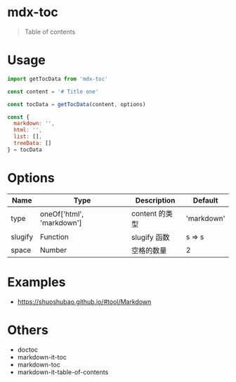 # mdx-toc

> Table of contents

# Usage

```js
import getTocData from 'mdx-toc'

const content = '# Title one'

const tocData = getTocData(content, options)

const {
  markdown: '',
  html: '',
  list: [],
  treeData: []
} = tocData
```

# Options

| Name    | Type                      | Description    | Default    |
| ------- | ------------------------- | -------------- | ---------- |
| type    | oneOf['html', 'markdown'] | content 的类型 | 'markdown' |
| slugify | Function                  | slugify 函数   | s => s     |
| space   | Number                    | 空格的数量     | 2          |

# Examples

- https://shuoshubao.github.io/#tool/Markdown

# Others

- doctoc
- markdown-it-toc
- markdown-toc
- markdown-it-table-of-contents

